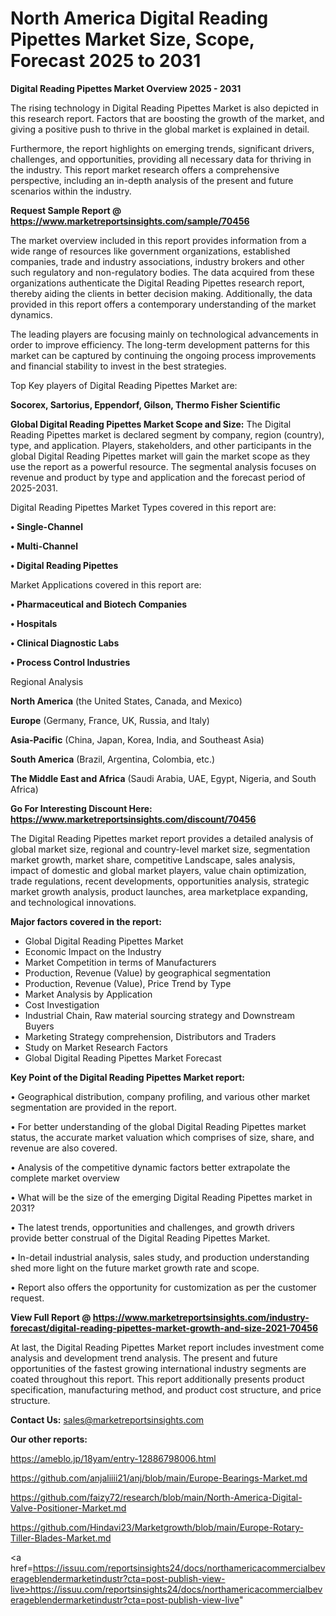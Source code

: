 # North America Digital Reading Pipettes Market Size, Scope, Forecast 2025 to 2031

<Strong> Digital Reading Pipettes Market Overview 2025 - 2031</strong>

The rising technology in Digital Reading Pipettes Market is also depicted in this research report. Factors that are boosting the growth of the market, and giving a positive push to thrive in the global market is explained in detail.

Furthermore, the report highlights on emerging trends, significant drivers, challenges, and opportunities, providing all necessary data for thriving in the industry. This report market research offers a comprehensive perspective, including an in-depth analysis of the present and future scenarios within the industry.

<strong>Request Sample Report @ <a href=https://www.marketreportsinsights.com/sample/70456>https://www.marketreportsinsights.com/sample/70456</a></strong>

The market overview included in this report provides information from a wide range of resources like government organizations, established companies, trade and industry associations, industry brokers and other such regulatory and non-regulatory bodies. The data acquired from these organizations authenticate the Digital Reading Pipettes research report, thereby aiding the clients in better decision making. Additionally, the data provided in this report offers a contemporary understanding of the market dynamics.

The leading players are focusing mainly on technological advancements in order to improve efficiency. The long-term development patterns for this market can be captured by continuing the ongoing process improvements and financial stability to invest in the best strategies.

Top Key players of Digital Reading Pipettes Market are:

<strong>Socorex, Sartorius, Eppendorf, Gilson, Thermo Fisher Scientific</strong>

<strong><b>Global Digital Reading Pipettes Market Scope and Size:</b></strong>
The Digital Reading Pipettes market is declared segment by company, region (country), type, and application. Players, stakeholders, and other participants in the global Digital Reading Pipettes market will gain the market scope as they use the report as a powerful resource. The segmental analysis focuses on revenue and product by type and application and the forecast period of 2025-2031.

Digital Reading Pipettes Market Types covered in this report are:

<strong>• Single-Channel

• Multi-Channel

• Digital Reading Pipettes</strong>

Market Applications covered in this report are:

<strong>• Pharmaceutical and Biotech Companies

• Hospitals

• Clinical Diagnostic Labs

• Process Control Industries</strong> 

Regional Analysis

<strong>North America</strong> (the United States, Canada, and Mexico)

<strong>Europe</strong> (Germany, France, UK, Russia, and Italy)

<strong>Asia-Pacific</strong> (China, Japan, Korea, India, and Southeast Asia)

<strong>South America</strong> (Brazil, Argentina, Colombia, etc.)

<strong>The Middle East and Africa</strong> (Saudi Arabia, UAE, Egypt, Nigeria, and South Africa)

<strong>Go For Interesting Discount Here: <a href=https://www.marketreportsinsights.com/discount/70456>https://www.marketreportsinsights.com/discount/70456</a></strong>

The Digital Reading Pipettes market report provides a detailed analysis of global market size, regional and country-level market size, segmentation market growth, market share, competitive Landscape, sales analysis, impact of domestic and global market players, value chain optimization, trade regulations, recent developments, opportunities analysis, strategic market growth analysis, product launches, area marketplace expanding, and technological innovations.

<strong><b>Major factors covered in the report:</b></strong>
<ul>
  <li>Global Digital Reading Pipettes Market </li>
  <li>Economic Impact on the Industry</li>
  <li>Market Competition in terms of Manufacturers</li>
  <li>Production, Revenue (Value) by geographical segmentation</li>
  <li>Production, Revenue (Value), Price Trend by Type</li>
  <li>Market Analysis by Application</li>
  <li>Cost Investigation</li>
  <li>Industrial Chain, Raw material sourcing strategy and Downstream Buyers</li>
  <li>Marketing Strategy comprehension, Distributors and Traders</li>
  <li>Study on Market Research Factors</li>
  <li>Global Digital Reading Pipettes Market Forecast</li>
</ul>

<strong><b>Key Point of the Digital Reading Pipettes Market report:</b></strong>

• Geographical distribution, company profiling, and various other market segmentation are provided in the report.

• For better understanding of the global Digital Reading Pipettes market status, the accurate market valuation which comprises of size, share, and revenue are also covered.

• Analysis of the competitive dynamic factors better extrapolate the complete market overview

• What will be the size of the emerging Digital Reading Pipettes market in 2031?

• The latest trends, opportunities and challenges, and growth drivers provide better construal of the Digital Reading Pipettes Market.

• In-detail industrial analysis, sales study, and production understanding shed more light on the future market growth rate and scope.

• Report also offers the opportunity for customization as per the customer request.

<strong><b>View Full Report @ <a href=https://www.marketreportsinsights.com/industry-forecast/digital-reading-pipettes-market-growth-and-size-2021-70456>https://www.marketreportsinsights.com/industry-forecast/digital-reading-pipettes-market-growth-and-size-2021-70456</a></b></strong>


At last, the Digital Reading Pipettes Market report includes investment come analysis and development trend analysis. The present and future opportunities of the fastest growing international industry segments are coated throughout this report. This report additionally presents product specification, manufacturing method, and product cost structure, and price structure.

<strong>Contact Us:</strong>
sales@marketreportsinsights.com

<strong>Our other reports:</strong>

<a href=https://ameblo.jp/18yam/entry-12886798006.html>https://ameblo.jp/18yam/entry-12886798006.html</a>

<a href=https://github.com/anjaliiii21/anj/blob/main/Europe-Bearings-Market.md>https://github.com/anjaliiii21/anj/blob/main/Europe-Bearings-Market.md</a>

<a href=https://github.com/faizy72/research/blob/main/North-America-Digital-Valve-Positioner-Market.md>https://github.com/faizy72/research/blob/main/North-America-Digital-Valve-Positioner-Market.md</a>

<a href=https://github.com/Hindavi23/Marketgrowth/blob/main/Europe-Rotary-Tiller-Blades-Market.md>https://github.com/Hindavi23/Marketgrowth/blob/main/Europe-Rotary-Tiller-Blades-Market.md</a>

<a href=https://issuu.com/reportsinsights24/docs/northamericacommercialbeverageblendermarketindustr?cta=post-publish-view-live>https://issuu.com/reportsinsights24/docs/northamericacommercialbeverageblendermarketindustr?cta=post-publish-view-live</a>"
